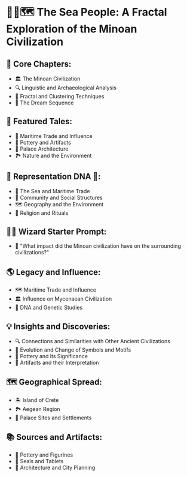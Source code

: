# 🌊👥🗺️ The Sea People: A Fractal Exploration of the Minoan Civilization

## 🔑 Core Chapters:
* 🏛️ The Minoan Civilization
* 🔍 Linguistic and Archaeological Analysis
* 🧩 Fractal and Clustering Techniques
* 🌌 The Dream Sequence

## 🌟 Featured Tales:
* 🌊 Maritime Trade and Influence
* 🏺 Pottery and Artifacts
* 🏰 Palace Architecture
* 🏞️ Nature and the Environment

## 🧬 Representation DNA 🧬:
* 🌊 The Sea and Maritime Trade
* 👥 Community and Social Structures
* 🗺️ Geography and the Environment
* 🌺 Religion and Rituals

## 🧙‍♂️ Wizard Starter Prompt:
* 🤔 "What impact did the Minoan civilization have on the surrounding civilizations?"

## 🌎 Legacy and Influence:
* 🗺️ Maritime Trade and Influence
* 🏛️ Influence on Mycenaean Civilization
* 🧬 DNA and Genetic Studies

## 💡 Insights and Discoveries:
* 🔍 Connections and Similarities with Other Ancient Civilizations
* 🧬 Evolution and Change of Symbols and Motifs
* 🏺 Pottery and its Significance
* 🗿 Artifacts and their Interpretation

## 🗺️ Geographical Spread:
* 🏝️ Island of Crete
* 🏞️ Aegean Region
* 🏰 Palace Sites and Settlements

## 📚 Sources and Artifacts:
* 🏺 Pottery and Figurines
* 🗿 Seals and Tablets
* 🌉 Architecture and City Planning
